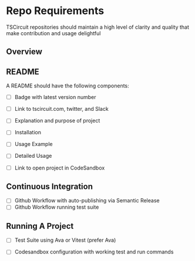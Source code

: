 # Repo Requirements

TSCircuit repositories should maintain a high level of clarity and
quality that make contribution and usage delightful

## Overview


## README

A README should have the following components:

- [ ] Badge with latest version number
- [ ] Link to tscircuit.com, twitter, and Slack
- [ ] Explanation and purpose of project
- [ ] Installation
- [ ] Usage Example
- [ ] Detailed Usage
- [ ] Link to open project in CodeSandbox


## Continuous Integration

- [ ] Github Workflow with auto-publishing via Semantic Release
- [ ] Github Workflow running test suite

## Running A Project

- [ ] Test Suite using Ava or Vitest (prefer Ava)
- [ ] Codesandbox configuration with working test and run commands

